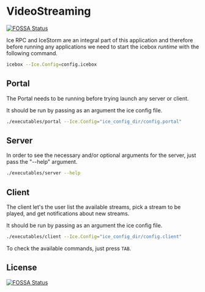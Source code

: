 # VideoStreaming
[![FOSSA Status](https://app.fossa.io/api/projects/git%2Bgithub.com%2FZialus%2FSD-Video-Streaming.svg?type=shield)](https://app.fossa.io/projects/git%2Bgithub.com%2FZialus%2FSD-Video-Streaming?ref=badge_shield)


Ice RPC and IceStorm are an integral part of this application and therefore before 
running any applications we need to start the icebox _runtime_ with the following command.

``` bash
icebox --Ice.Config=config.icebox
```

## Portal

The Portal needs to be running before trying launch any server or client.

It should be run by passing as an argument the ice config file.

``` bash
./executables/portal --Ice.Config="ice_config_dir/config.portal"
```

## Server

In order to see the necessary and/or optional arguments for the server, just pass the "--help" argument.

``` bash
./executables/server --help
```

## Client

The client let's the user list the available streams, pick a stream to be played, and get notifications about new streams.

It should be run by passing as an argument the ice config file.

``` bash
./executables/client --Ice.Config="ice_config_dir/config.client"
```

To check the available commands, just press `TAB`.


## License
[![FOSSA Status](https://app.fossa.io/api/projects/git%2Bgithub.com%2FZialus%2FSD-Video-Streaming.svg?type=large)](https://app.fossa.io/projects/git%2Bgithub.com%2FZialus%2FSD-Video-Streaming?ref=badge_large)